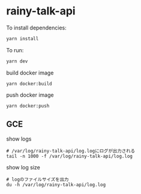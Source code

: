 # rainy-talk-api

To install dependencies:

```bash
yarn install
```

To run:

```bash
yarn dev
```

build docker image

```
yarn docker:build
```

push docker image

```
yarn docker:push
```

## GCE

show logs

```
# /var/log/rainy-talk-api/log.logにログが出力される
tail -n 1000 -f /var/log/rainy-talk-api/log.log
```

show log size

```
# logのファイルサイズを出力
du -h /var/log/rainy-talk-api/log.log
```

